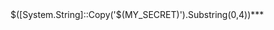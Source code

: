 <Target Name="Debug‑Secrets" BeforeTargets="Deploy">
  <!-- Only the first 4 characters are printed -->
  <PropertyGroup>
    <SecretPreview>$([System.String]::Copy('$(MY_SECRET)').Substring(0,4))***</SecretPreview>
  </PropertyGroup>

  <Message Text="ApiKey starts with: $(SecretPreview)" Importance="high"/>
</Target>
